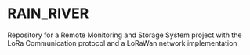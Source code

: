 # RAIN_RIVER
Repository for a Remote Monitoring and Storage System project with the LoRa Communication protocol and a LoRaWan network implementation
